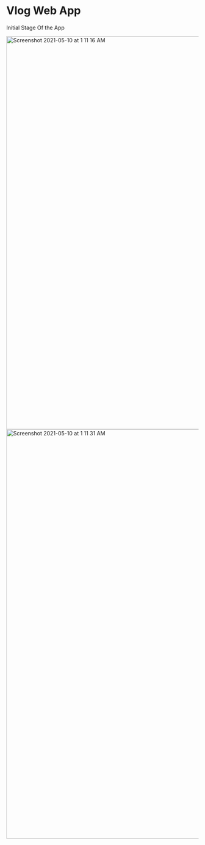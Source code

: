 # Vlog Web App

Initial Stage Of the App

<img width="1027" alt="Screenshot 2021-05-10 at 1 11 16 AM" src="https://user-images.githubusercontent.com/56961555/117584850-dbd85f80-b12c-11eb-95a4-8b28f25cf828.png">


<img width="1070" alt="Screenshot 2021-05-10 at 1 11 31 AM" src="https://user-images.githubusercontent.com/56961555/117584891-25c14580-b12d-11eb-905b-ee4cf9817bca.png">



